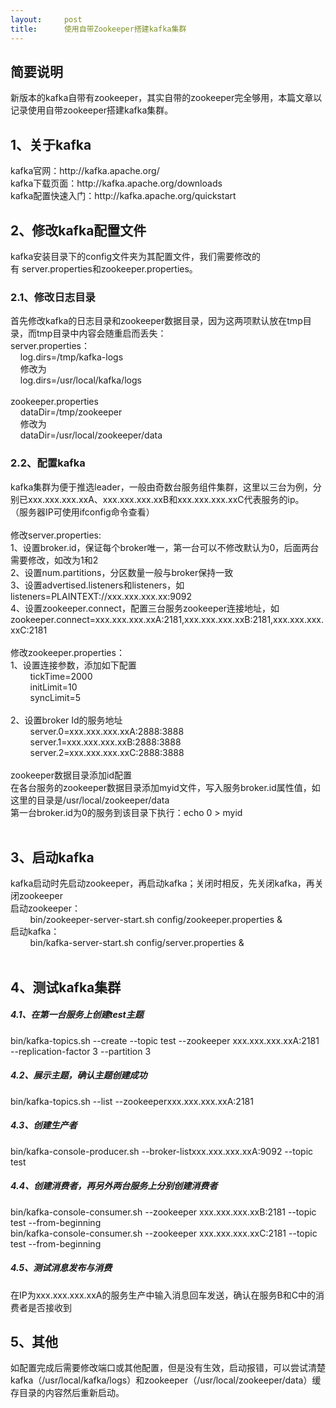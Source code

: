 ```yaml
---
layout:     post
title:      使用自带Zookeeper搭建kafka集群
---
```

<div id="article_content" class="article_content clearfix csdn-tracking-statistics" data-pid="blog" data-mod="popu_307" data-dsm="post">
								            <link rel="stylesheet" href="https://csdnimg.cn/release/phoenix/template/css/ck_htmledit_views-f76675cdea.css">
						<div class="htmledit_views" id="content_views">
                
<h2>简要说明</h2>
<p><span></span>新版本的kafka自带有zookeeper，其实自带的zookeeper完全够用，本篇文章以记录使用自带zookeeper搭建kafka集群。</p>
<h2>1、关于kafka</h2>
<div><span></span>kafka官网：http://kafka.apache.org/</div>
<div><span></span>kafka下载页面：http://kafka.apache.org/downloads</div>
<div><span></span>kafka配置快速入门：http://kafka.apache.org/quickstart</div>
<h2>2、修改kafka配置文件</h2>
<div><span></span>kafka安装目录下的config文件夹为其配置文件，我们需要修改的有 server.properties和zookeeper.properties。</div>
<div><span></span></div>
<h3><span></span>2.1、修改日志目录</h3>
<div><span></span>首先修改kafka的日志目录和zookeeper数据目录，因为这两项默认放在tmp目录，而tmp目录中内容会随重启而丢失：</div>
<div><span></span></div>
server.properties：<br>
    log.dirs=/tmp/kafka-logs<br>
    修改为<br>
    log.dirs=/usr/local/kafka/logs<br><br>
zookeeper.properties<br>
    dataDir=/tmp/zookeeper<br>
    修改为<br>
    dataDir=/usr/local/zookeeper/data
<div><span></span></div>
<div><span></span></div>
<h3><span></span>2.2、配置kafka</h3>
<div><span></span>kafka集群为便于推选<span></span>leader，一般由奇数台服务组件集群，这里以三台为例，分别已xxx.xxx.xxx.xxA、xxx.xxx.xxx.xxB和xxx.xxx.xxx.xxC代表服务的ip。</div>
<div><span></span>（服务器IP可使用ifconfig命令查看）</div>
<div><span></span></div>
<div><br></div>
<div><span></span>修改server.properties:</div>
<div><span></span>1、设置broker.id，保证每个broker唯一，第一台可以不修改默认为0，后面两台需要修改，如改为1和2</div>
<div><span></span>2、设置num.partitions，分区数量一般与broker保持一致</div>
<div><span></span>3、设置advertised.listeners和listeners，如listeners=PLAINTEXT://xxx.xxx.xxx.xx:9092</div>
<div><span></span>4、设置zookeeper.connect，配置三台服务zookeeper连接地址，如zookeeper.connect=xxx.xxx.xxx.xxA:2181,xxx.xxx.xxx.xxB:2181,xxx.xxx.xxx.xxC:2181</div>
<div><span></span></div>
<div><br></div>
<div><span></span>修改zookeeper.properties：</div>
<div><span></span>1、设置连接参数，添加如下配置</div>
<div></div>
<div>        tickTime=2000<br>
        initLimit=10<br>
        syncLimit=5<br></div>
<div><span><br></span></div>
<div></div>
<div></div>
<div><span></span>2、设置broker Id的服务地址</div>
<div><span></span><span></span>        server.0=xxx.xxx.xxx.xxA:2888:3888<br><span></span><span></span>        server.1=xxx.xxx.xxx.xxB:2888:3888<br><span></span><span></span>        server.2=xxx.xxx.xxx.xxC:2888:3888<br></div>
<div><span></span></div>
<div><br></div>
<div><span></span>zookeeper数据目录添加id配置</div>
<div><span></span>在各台服务的zookeeper数据目录添加myid文件，写入服务broker.id属性值，如这里的目录是<span>/usr/local/zookeeper/data</span></div>
<div><span></span>第一台broker.id为0的服务到该目录下执行：echo 0 &gt; myid</div>
<div><br></div>
<h2>3、启动kafka</h2>
<div><span></span>kafka启动时先启动zookeeper，再启动kafka；关闭时相反，先关闭kafka，再关闭zookeeper</div>
<div><span></span></div>
<div>启动zookeeper：<br>
        bin/zookeeper-server-start.sh config/zookeeper.properties &amp;<br>
启动kafka：<br>
        bin/kafka-server-start.sh config/server.properties &amp;<br></div>
<div><span><br></span></div>
<h2><span>4、测试kafka集群</span></h2>
<h5><span>4.1、在第一台服务上创建test主题</span></h5>
<div><span><span>bin/kafka-topics.sh --create --topic test --zookeeper xxx.xxx.xxx.xxA:2181 --replication-factor 3 --partition 3</span></span></div>
<h5><span><span>4.2、展示主题，确认主题创建成功</span></span></h5>
<div><span><span><span>bin/kafka-topics.sh --list --zookeeper</span>xxx.xxx.xxx.xxA<span>:2181</span></span></span></div>
<h5><span>4.3、创建生产者</span></h5>
<div><span><span>bin/kafka-console-producer.sh --broker-list</span>xxx.xxx.xxx.xxA<span>:</span>9092<span> --topic test</span></span></div>
<h5>4.4、创建消费者，再另外两台服务上分别创建消费者</h5>
<div>bin/kafka-console-consumer.sh --zookeeper xxx.xxx.xxx.xxB:2181 --topic test --from-beginning<br>
bin/kafka-console-consumer.sh --zookeeper xxx.xxx.xxx.xxC:2181 --topic test --from-beginning<br></div>
<h5><span>4.5、测试消息发布与消费</span></h5>
<div><span></span>在IP为xxx.xxx.xxx.xxA的服务生产中输入消息回车发送，确认在服务B和C中的消费者是否接收到</div>
<h2>5、其他</h2>
<div><span></span>如配置完成后需要修改端口或其他配置，但是没有生效，启动报错，可以尝试清楚kafka（<span>/usr/local/kafka/logs</span>）和zookeeper（<span>/usr/local/zookeeper/data</span>）缓存目录的内容然后重新启动。</div>
<div><br></div>
<div><br></div>
<div><br></div>
            </div>
                </div>